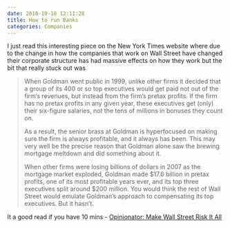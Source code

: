 ```yaml
---
date: 2010-10-10 12:11:28
title: How to run Banks
categories: Companies
---
```


I just read this interesting piece on the New York Times website where due to the change in how the companies that work on Wall Street have changed their corporate structure has had massive effects on how they work but the bit that really stuck out was


> When Goldman went public in 1999, unlike other firms it decided that a group of its 400 or so top executives would get paid not out of the firm’s revenues, but instead from the firm’s pretax profits. If the firm has no pretax profits in any given year, these executives get (only) their six-figure salaries, not the tens of millions in bonuses they count on.
>
> As a result, the senior brass at Goldman is hyperfocused on making sure the firm is always profitable, and it always has been. This may very well be the precise reason that Goldman alone saw the brewing mortgage meltdown and did something about it.
>
> When other firms were losing billions of dollars in 2007 as the mortgage market exploded, Goldman made $17.6 billion in pretax profits, one of its most profitable years ever, and its top three executives split around $200 million. You would think the rest of Wall Street would emulate Goldman’s approach to compensating its top executives. But it hasn’t.


It a good read if you have 10 mins - [Opinionator: Make Wall Street Risk It All](http://opinionator.blogs.nytimes.com/2010/10/07/make-wall-street-risk-it-all/)
